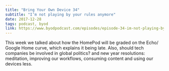 ```yaml
---
title: "Bring Your Own Device 34"
subtitle: "I’m not playing by your rules anymore"
date: 2017-12-28
tags: podcast, byod
link: https://www.byodpodcast.com/episodes/episode-34-im-not-playing-by-your-rules-anymore/28/12/2017
---
```

This week we talked about how the HomePod will be graded on the Echo/ Google Home curve, which explains it being late. Also, should tech companies be involved in global politics? and new year resolutions: meditation, improving our workflows, consuming content and using our devices less.

